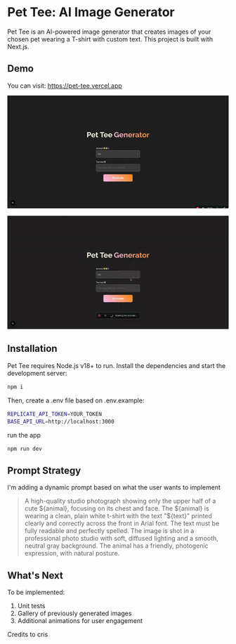 # Pet Tee: AI Image Generator

Pet Tee is an AI-powered image generator that creates images of your chosen pet wearing a T-shirt with custom text. This project is built with Next.js.

## Demo
You can visit: https://pet-tee.vercel.app


![](gif/demo.gif)

![](gif/demo-error.gif)

## Installation

Pet Tee requires Node.js v18+ to run.
Install the dependencies and start the development server:

```sh
npm i
```

Then, create a .env file based on .env.example:
```sh
REPLICATE_API_TOKEN=YOUR_TOKEN
BASE_API_URL=http://localhost:3000
```

run the app

```sh
npm run dev
```
## Prompt Strategy
I'm adding a dynamic prompt based on what the user wants to implement

> A high-quality studio photograph showing only the upper half of a cute ${animal}, focusing on its chest and face. The ${animal} is wearing a clean, plain white t-shirt with the text "${text}" printed clearly and correctly across the front in Arial font. The text must be fully readable and perfectly spelled. The image is shot in a professional photo studio with soft, diffused lighting and a smooth, neutral gray background. The animal has a friendly, photogenic expression, with natural posture.


## What's Next
To be implemented:
1. Unit tests
2. Gallery of previously generated images
3. Additional animations for user engagement

Credits to cris
